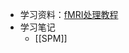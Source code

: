 - 学习资料：[fMRI处理教程](https://andysbrainbook.readthedocs.io/en/latest/FunctionalConnectivity/CONN_ShortCourse/CONN_00_History.html)
- 学习笔记
	- [[SPM]]